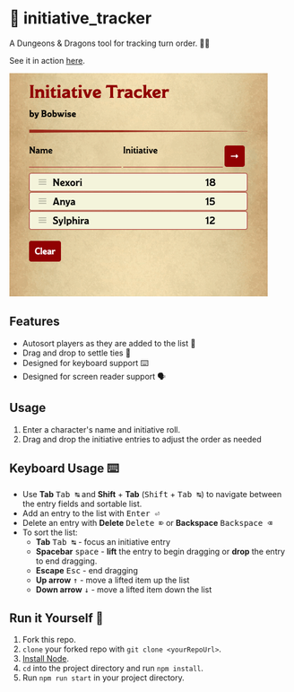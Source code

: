 # 📓 initiative_tracker

A Dungeons & Dragons tool for tracking turn order. 🎲🐉

See it in action [here](https://bwise-initiative-tracker.herokuapp.com/).

![Demonstration gif](src/assets/images/demo.gif)

## Features

* Autosort players as they are added to the list 📜
* Drag and drop to settle ties 🥇
* Designed for keyboard support ⌨️
* Designed for screen reader support 🗣

## Usage

1. Enter a character's name and initiative roll.
2. Drag and drop the initiative entries to adjust the order as needed

## Keyboard Usage ⌨️

- Use **Tab** <kbd>Tab ↹</kbd> and **Shift** + **Tab** (<kbd>Shift</kbd> + <kbd>Tab ↹</kbd>) to navigate between the entry fields and sortable list.
- Add an entry to the list with <kbd>Enter ⏎</kbd>
- Delete an entry with **Delete** <kbd>Delete ⌦</kbd> or **Backspace** <kbd>Backspace ⌫</kbd>
- To sort the list:
    - **Tab** <kbd>Tab ↹</kbd> - focus an initiative entry
    - **Spacebar** <kbd>space</kbd> - **lift** the entry to begin dragging or **drop** the entry to end dragging.
    - **Escape** <kbd>Esc</kbd> - end dragging
    - **Up arrow** <kbd>↑</kbd> - move a lifted item up the list
    - **Down arrow** <kbd>↓</kbd> - move a lifted item down the list

## Run it Yourself 👾

1. Fork this repo.
1. `clone` your forked repo with `git clone <yourRepoUrl>`.
1. [Install Node](https://nodejs.org/en/).
1. `cd` into the project directory and run `npm install`.
1. Run `npm run start` in your project directory.
